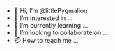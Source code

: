 - 👋 Hi, I’m @littlePygmalion
- 👀 I’m interested in ...
- 🌱 I’m currently learning ...
- 💞️ I’m looking to collaborate on ...
- 📫 How to reach me ...

<!---
littlePygmalion/littlePygmalion is a ✨ special ✨ repository because its `README.md` (this file) appears on your GitHub profile.
You can click the Preview link to take a look at your changes.
--->
